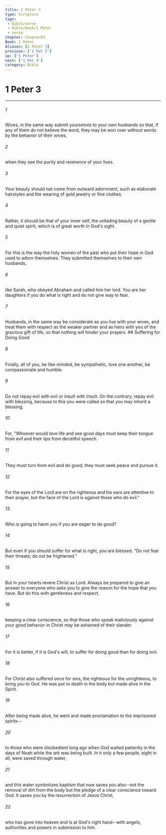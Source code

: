 ```yaml
---
title: 1 Peter 3
type: Scripture
tags:
 - bible/verse
 - bible/book/1 Peter
 - verse
Chapter: Chapter03
Book: 1 Peter
Aliases: [1 Peter 3]
previous: ['1 Pet 2']
up: ['1 Peter']
next: ['1 Pet 4']
category: Bible
---
```

# 1 Peter 3

***


###### 1 
Wives, in the same way submit yourselves to your own husbands so that, if any of them do not believe the word, they may be won over without words by the behavior of their wives, 

###### 2 
when they see the purity and reverence of your lives. 

###### 3 
Your beauty should not come from outward adornment, such as elaborate hairstyles and the wearing of gold jewelry or fine clothes. 

###### 4 
Rather, it should be that of your inner self, the unfading beauty of a gentle and quiet spirit, which is of great worth in God's sight. 

###### 5 
For this is the way the holy women of the past who put their hope in God used to adorn themselves. They submitted themselves to their own husbands, 

###### 6 
like Sarah, who obeyed Abraham and called him her lord. You are her daughters if you do what is right and do not give way to fear. 

###### 7 
Husbands, in the same way be considerate as you live with your wives, and treat them with respect as the weaker partner and as heirs with you of the gracious gift of life, so that nothing will hinder your prayers. ## Suffering for Doing Good 

###### 8 
Finally, all of you, be like-minded, be sympathetic, love one another, be compassionate and humble. 

###### 9 
Do not repay evil with evil or insult with insult. On the contrary, repay evil with blessing, because to this you were called so that you may inherit a blessing. 

###### 10 
For, "Whoever would love life and see good days must keep their tongue from evil and their lips from deceitful speech. 

###### 11 
They must turn from evil and do good; they must seek peace and pursue it. 

###### 12 
For the eyes of the Lord are on the righteous and his ears are attentive to their prayer, but the face of the Lord is against those who do evil." 

###### 13 
Who is going to harm you if you are eager to do good? 

###### 14 
But even if you should suffer for what is right, you are blessed. "Do not fear their threats; do not be frightened." 

###### 15 
But in your hearts revere Christ as Lord. Always be prepared to give an answer to everyone who asks you to give the reason for the hope that you have. But do this with gentleness and respect, 

###### 16 
keeping a clear conscience, so that those who speak maliciously against your good behavior in Christ may be ashamed of their slander. 

###### 17 
For it is better, if it is God's will, to suffer for doing good than for doing evil. 

###### 18 
For Christ also suffered once for sins, the righteous for the unrighteous, to bring you to God. He was put to death in the body but made alive in the Spirit. 

###### 19 
After being made alive, he went and made proclamation to the imprisoned spirits-- 

###### 20 
to those who were disobedient long ago when God waited patiently in the days of Noah while the ark was being built. In it only a few people, eight in all, were saved through water, 

###### 21 
and this water symbolizes baptism that now saves you also--not the removal of dirt from the body but the pledge of a clear conscience toward God. It saves you by the resurrection of Jesus Christ, 

###### 22 
who has gone into heaven and is at God's right hand--with angels, authorities and powers in submission to him. 
